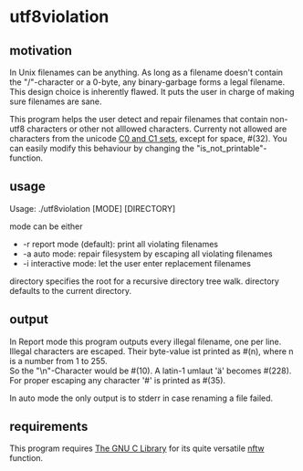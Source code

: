 utf8violation
=============

motivation
----------

In Unix filenames can be anything. 
As long as a filename doesn't contain the "/"-character or a 0-byte, any binary-garbage forms a legal filename.
This design choice is inherently flawed. It puts the user in charge of making sure filenames are sane.

This program helps the user detect and repair filenames that contain non-utf8 characters or other not alllowed characters.
Currenty not allowed are characters from the
unicode [C0 and C1 sets](https://en.wikipedia.org/wiki/C0_and_C1_control_codes), except for space, #(32).
You can easily modify this behaviour by changing the "is_not_printable"-function.


usage
-----

Usage: ./utf8violation [MODE] [DIRECTORY]

mode can be either 
*  -r  report mode (default): print all violating filenames
*  -a  auto mode: repair filesystem by escaping all violating filenames
*  -i  interactive mode: let the user enter replacement filenames

directory specifies the root for a recursive directory tree walk. 
directory defaults to the current directory.


output
------

In Report mode this program outputs every illegal filename, one per line.
Illegal characters are escaped. Their byte-value ist printed as #(n), where n is a number from 1 to 255.  
So the "\n"-Character would be #(10). A latin-1 umlaut 'ä' becomes #(228).  
For proper escaping any character '#' is printed as #(35).

In auto mode the only output is to stderr in case renaming a file failed.


requirements
------------

This program requires [The GNU C Library](http://www.gnu.org/software/libc/)
for its quite versatile [nftw](http://www.gnu.org/software/libc/manual/html_node/Working-with-Directory-Trees.html#Working-with-Directory-Trees) function.

